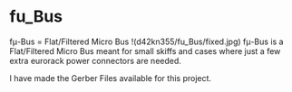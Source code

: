 # fu_Bus
fμ-Bus = Flat/Filtered Micro Bus
!(d42kn355/fu_Bus/fixed.jpg)
fμ-Bus is a Flat/Filtered Micro Bus meant for small skiffs and cases where just a few extra eurorack power connectors are needed. 

I have made the Gerber Files available for this project. 
